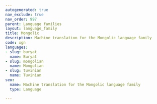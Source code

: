 ```yaml
---
autogenerated: true
nav_exclude: true
nav_order: 997
parent: Language families
layout: language_family
title: Mongolic
description: Machine translation for the Mongolic language family
code: xgn
languages:
- slug: buryat
  name: Buryat
- slug: mongolian
  name: Mongolian
- slug: tuvinian
  name: Tuvinian
seo:
  name: Machine translation for the Mongolic language family
  type: Language

---
```


